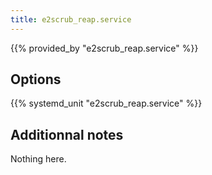 ```yaml
---
title: e2scrub_reap.service
---
```


{{% provided_by "e2scrub_reap.service" %}}

## Options

{{% systemd_unit "e2scrub_reap.service" %}}

## Additionnal notes

Nothing here.